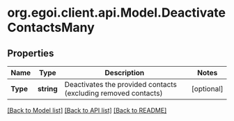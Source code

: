 # org.egoi.client.api.Model.DeactivateContactsMany
## Properties

Name | Type | Description | Notes
------------ | ------------- | ------------- | -------------
**Type** | **string** | Deactivates the provided contacts (excluding removed contacts) | [optional] 

[[Back to Model list]](../README.md#documentation-for-models) [[Back to API list]](../README.md#documentation-for-api-endpoints) [[Back to README]](../README.md)

